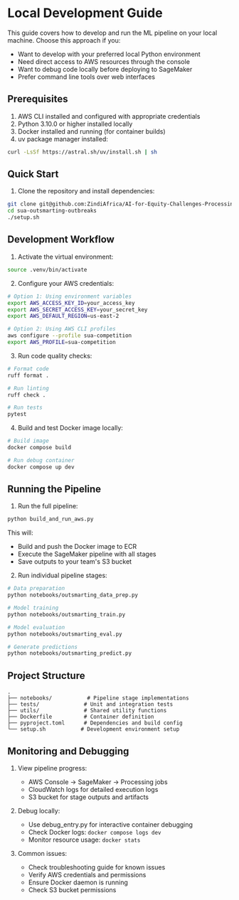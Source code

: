 # Local Development Guide

This guide covers how to develop and run the ML pipeline on your local machine. Choose this approach if you:

- Want to develop with your preferred local Python environment
- Need direct access to AWS resources through the console
- Want to debug code locally before deploying to SageMaker
- Prefer command line tools over web interfaces

## Prerequisites

1. AWS CLI installed and configured with appropriate credentials
2. Python 3.10.0 or higher installed locally
3. Docker installed and running (for container builds)
4. uv package manager installed:

```bash
curl -LsSf https://astral.sh/uv/install.sh | sh
```

## Quick Start

1. Clone the repository and install dependencies:

```bash
git clone git@github.com:ZindiAfrica/AI-for-Equity-Challenges-Processing-Example.git
cd sua-outsmarting-outbreaks
./setup.sh
```

## Development Workflow

1. Activate the virtual environment:

```bash
source .venv/bin/activate
```

2. Configure your AWS credentials:

```bash
# Option 1: Using environment variables
export AWS_ACCESS_KEY_ID=your_access_key
export AWS_SECRET_ACCESS_KEY=your_secret_key
export AWS_DEFAULT_REGION=us-east-2

# Option 2: Using AWS CLI profiles
aws configure --profile sua-competition
export AWS_PROFILE=sua-competition
```

3. Run code quality checks:

```bash
# Format code
ruff format .

# Run linting
ruff check .

# Run tests
pytest
```

4. Build and test Docker image locally:

```bash
# Build image
docker compose build

# Run debug container
docker compose up dev
```

## Running the Pipeline

1. Run the full pipeline:

```bash
python build_and_run_aws.py
```

This will:

- Build and push the Docker image to ECR
- Execute the SageMaker pipeline with all stages
- Save outputs to your team's S3 bucket

2. Run individual pipeline stages:

```bash
# Data preparation
python notebooks/outsmarting_data_prep.py

# Model training
python notebooks/outsmarting_train.py

# Model evaluation
python notebooks/outsmarting_eval.py

# Generate predictions
python notebooks/outsmarting_predict.py
```

## Project Structure

```
.
├── notebooks/           # Pipeline stage implementations
├── tests/              # Unit and integration tests
├── utils/              # Shared utility functions
├── Dockerfile          # Container definition
├── pyproject.toml      # Dependencies and build config
└── setup.sh           # Development environment setup
```

## Monitoring and Debugging

1. View pipeline progress:

   - AWS Console -> SageMaker -> Processing jobs
   - CloudWatch logs for detailed execution logs
   - S3 bucket for stage outputs and artifacts

2. Debug locally:

   - Use debug_entry.py for interactive container debugging
   - Check Docker logs: `docker compose logs dev`
   - Monitor resource usage: `docker stats`

3. Common issues:
   - Check troubleshooting guide for known issues
   - Verify AWS credentials and permissions
   - Ensure Docker daemon is running
   - Check S3 bucket permissions
